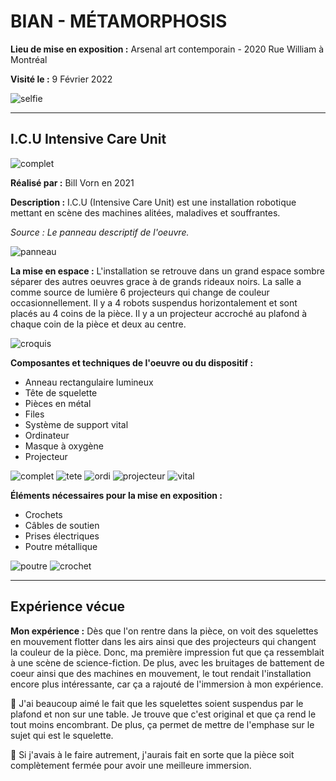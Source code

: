 # BIAN - MÉTAMORPHOSIS

 **Lieu de mise en exposition :** Arsenal art contemporain - 2020 Rue William à Montréal
 
 **Visité le :** 9 Février 2022
 
 ![selfie](photographies/bian_icu_selfie.jpg)
 
 ---

## I.C.U Intensive Care Unit

 ![complet](photographies/bian_icu_oeuvre_complet.jpg)

 **Réalisé par :** Bill Vorn en 2021

 **Description :** I.C.U (Intensive Care Unit) est une installation robotique mettant en scène des machines alitées, maladives et souffrantes.
 
 *Source : Le panneau descriptif de l'oeuvre.*
 
  ![panneau](photographies/bian_icu_panneau_descriptif.jpg)

 **La mise en espace :** L'installation se retrouve dans un grand espace sombre séparer des autres oeuvres grace à de grands rideaux noirs. La salle a comme source de lumière 6 projecteurs qui change de couleur occasionnellement. Il y a 4 robots suspendus horizontalement et sont placés au 4 coins de la pièce. Il y a un projecteur accroché au plafond à chaque coin de la pièce et deux au centre.
 
  ![croquis](croquis/bian_icu_croquis.png)

 **Composantes et techniques de l'oeuvre ou du dispositif :** 
 - Anneau rectangulaire lumineux
 - Tête de squelette
 - Pièces en métal
 - Files
 - Système de support vital
 - Ordinateur
 - Masque à oxygène
 - Projecteur
 
![complet](photographies/bian_icu_composant_complet.jpg)
![tete](photographies/bian_icu_composant_tete.PNG)
![ordi](photographies/bian_icu_composant_ordinateur.jpg)
![projecteur](photographies/bian_icu_composant_projecteur.jpg)
![vital](photographies/bian_icu_composant_vital.jpg)

 **Éléments nécessaires pour la mise en exposition :**
 - Crochets
 - Câbles de soutien
 - Prises électriques
 - Poutre métallique 

![poutre](photographies/bian_icu_element_poutre.jpg)
![crochet](photographies/bian_icu_element_crochet.jpg)

---

 ## Expérience vécue

 **Mon expérience :** Dès que l'on rentre dans la pièce, on voit des squelettes en mouvement flotter dans les airs ainsi que des projecteurs qui changent la couleur de la pièce. Donc, ma première impression fut que ça ressemblait à une scène de science-fiction. De plus, avec les bruitages de battement de coeur ainsi que des machines en mouvement, le tout rendait l'installation encore plus intéressante, car ça a rajouté de l'immersion à mon expérience.

 💛 J'ai beaucoup aimé le fait que les squelettes soient suspendus par le plafond et non sur une table. Je trouve que c'est original et que ça rend le tout moins encombrant. De plus, ça permet de mettre de l'emphase sur le sujet qui est le squelette.
 
 🤔 Si j'avais à le faire autrement, j'aurais fait en sorte que la pièce soit complètement fermée pour avoir une meilleure immersion.

